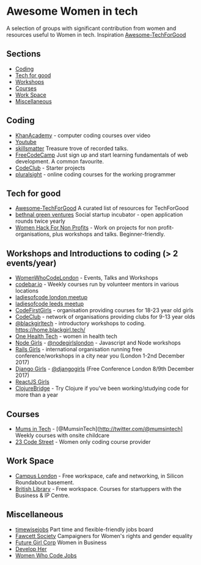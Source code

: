 # Awesome Women in tech

A selection of groups with significant contribution from women and resources useful to Women in tech. Inspiration [Awesome-TechForGood](https://github.com/TechforgoodCAST/awesome-techforgood)

## Sections
- [Coding](#Coding)
- [Tech for good](#Tech-for-good)
- [Workshops](Workshops-and-Introductions-to-coding-(>-2-events/year))
- [Courses](#Courses)
- [Work Space](#Work-Space)
- [Miscellaneous](#Miscellaneous)

## Coding
- [KhanAcademy](https://www.khanacademy.org/computing/computer-programming) - computer coding courses over video
- [Youtube](https://www.youtube.org) 
- [skillsmatter](https://skillsmatter.com) Treasure trove of recorded talks.
- [FreeCodeCamp](https://www.freecodecamp.org/) Just sign up and start learning fundamentals of web development. A common favourite.
- [CodeClub](https://codeclubprojects.org/en-GB/) - Starter projects
- [pluralsight](http://pluralsight.co) - online coding courses for the working programmer

## Tech for good
- [Awesome-TechForGood](https://github.com/TechforgoodCAST/awesome-techforgood) A curated list of resources for TechForGood
- [bethnal green ventures](https://bethnalgreenventures.com/) Social startup incubator - open application rounds twice yearly
- [Women Hack For Non Profits](http://www.womenhackfornonprofits.com/) - Work on projects for non profit-organisations, plus workshops and talks. Beginner-friendly.

## Workshops and Introductions to coding (> 2 events/year)
- [WomenWhoCodeLondon](https://www.meetup.com/Women-Who-Code-London/) - Events, Talks and Workshops
- [codebar.io](codebar.io) - Weekly courses run by volunteer mentors in various locations
- [ladiesofcode london meetup](https://www.meetup.com/Ladies-of-Code-UK/) 
- [ladiesofcode leeds meetup](https://www.meetup.com/Ladies-of-Code-Leeds/)
- [CodeFirstGirls](http://www.codefirstgirls.org.uk/) - organisation providing courses for 18-23 year old girls
- [CodeClub](https://www.codeclub.org.uk/) - network of organisations providing clubs for 9-13 year olds
- [@blackgirltech](https://twitter.com/@blackgirltech) - introductory workshops to coding. https://home.blackgirl.tech/
- [One Health Tech](https://www.meetup.com/OneHealthTechUK/) - women in health tech
- [Node Girls](http://nodegirls.io/) - [@nodegirlslondon](@nodegirlslondon) - Javascript and Node workshops
- [Rails Girls](http://railsgirls.com/) - international organisation running free conference/workshops in a city near you (London 1-2nd December 2017)
- [Django Girls](https://djangogirls.org/) - [@djangogirls](http://twitter.com/@djangogirls) (Free Conference London 8/9th December 2017)
- [ReactJS Girls](https://twitter.com/ReactJSgirls) 
- [ClojureBridge](https://twitter.com/@ClojureBridge) - Try Clojure if you've been working/studying code for more than a year

## Courses
- [Mums in Tech](https://www.mumsintechnology.co.uk/) - [@MumsinTech](http://twitter.com/@mumsintech] Weekly courses with onsite childcare
- [23 Code Street](https://twitter.com/23codestreet) - Women only coding course provider


## Work Space
- [Campus London](http://campus.co/) - Free workspace, cafe and networking, in Silicon Roundabout basement.
- [British Library](http://bl.uk) - Free workspace. Courses for startuppers with the Business & IP Centre.


## Miscellaneous
- [timewisejobs](https://www.timewisejobs.co.uk/) Part time and flexible-friendly jobs board 
- [Fawcett Society](https://www.fawcettsociety.org.uk/) Campaigners for Women's rights and gender equality
- [Future Girl Corp](https://twitter.com/FutureGirlCorp) Women in Business
- [Develop Her](https://twitter.com/developheruk) 
- [Women Who Code Jobs](https://www.womenwhocode.com/jobs)
